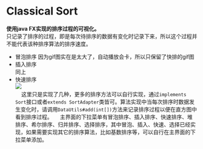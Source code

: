 # Classical Sort
**使用java FX实现的排序过程的可视化。**    
只记录了排序的过程，即是每次待排序的数据有变化时记录下来，所以这个过程并不能代表该种排序算法的排序速度。    
- 冒泡排序
因为gif图实在是太大了，自动播放会卡，所以只保留了快排的gif图
- 插入排序    
同上
- 快速排序    
![](https://github.com/spareyaya/classical-sort/blob/master/QuickSort.gif)    
    
这里只是实现了几种，更多的排序方法可以自行实现，通过`implements Sort`接口或者`extends SortAdapter`类皆可。算法实现中当每次排序时数据发生变化时，请调用`DataUtils#add(int[])`方法来记录排序过程以便在直方图中看到排序过程。    
主界面的下拉菜单有冒泡排序、插入排序、快速排序、堆排序、希尔排序、归并排序、选择排序，其中冒泡、插入、快速、选择已经实现，如果需要实现其它的排序算法，比如基数排序等，可以自行在主界面的下拉菜单添加。

